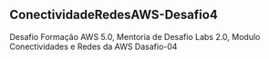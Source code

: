 ## ConectividadeRedesAWS-Desafio4
Desafio Formação AWS 5.0,
Mentoria de Desafio Labs 2.0, 
Modulo Conectividades e Redes da AWS Dasafio-04
